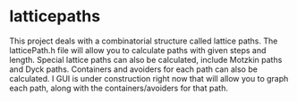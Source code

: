 # latticepaths
This project deals with a combinatorial structure called lattice paths. The latticePath.h file will allow you to calculate paths with given steps and length. Special lattice paths can also be calculated, include Motzkin paths and Dyck paths. Containers and avoiders for each path can also be calculated.  I GUI is under construction right now that will allow you to graph each path, along with the containers/avoiders for that path.
